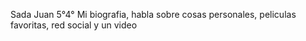 Sada Juan 5°4°
Mi biografia, habla sobre cosas personales, peliculas favoritas, red social y un video
